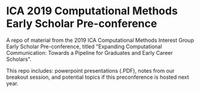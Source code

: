 # ICA 2019 Computational Methods Early Scholar Pre-conference
A repo of material from the 2019 ICA Computational Methods Interest Group Early Scholar Pre-conference, titled "Expanding Computational Communication: Towards a Pipeline for Graduates and Early Career Scholars".

This repo includes: powerpoint presentations (.PDF), notes from our breakout session, and potential topics if this preconference is hosted next year.

